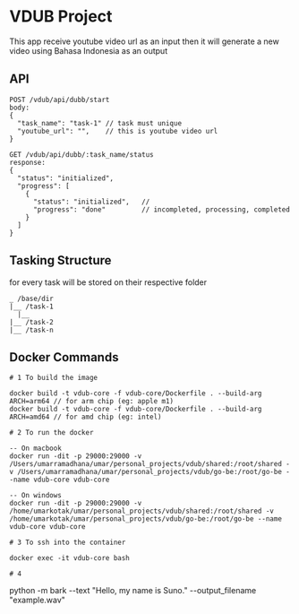 # VDUB Project
This app receive youtube video url as an input then it will generate a new video using Bahasa Indonesia as an output

## API

```
POST /vdub/api/dubb/start
body:
{
  "task_name": "task-1" // task must unique
  "youtube_url": "",    // this is youtube video url
}
```

```
GET /vdub/api/dubb/:task_name/status
response:
{
  "status": "initialized",
  "progress": [
    {
      "status": "initialized",   //
      "progress": "done"         // incompleted, processing, completed
    }
  ]
}
```

## Tasking Structure
for every task will be stored on their respective folder

```
_ /base/dir
|__ /task-1
  |__
|__ /task-2
|__ /task-n
```


## Docker Commands

```
# 1 To build the image

docker build -t vdub-core -f vdub-core/Dockerfile . --build-arg ARCH=arm64 // for arm chip (eg: apple m1)
docker build -t vdub-core -f vdub-core/Dockerfile . --build-arg ARCH=amd64 // for amd chip (eg: intel)

# 2 To run the docker

-- On macbook
docker run -dit -p 29000:29000 -v /Users/umarramadhana/umar/personal_projects/vdub/shared:/root/shared -v /Users/umarramadhana/umar/personal_projects/vdub/go-be:/root/go-be --name vdub-core vdub-core

-- On windows
docker run -dit -p 29000:29000 -v /home/umarkotak/umar/personal_projects/vdub/shared:/root/shared -v /home/umarkotak/umar/personal_projects/vdub/go-be:/root/go-be --name vdub-core vdub-core

# 3 To ssh into the container

docker exec -it vdub-core bash

# 4
```

python -m bark --text "Hello, my name is Suno." --output_filename "example.wav"
